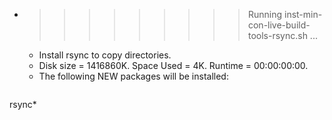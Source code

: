* >>>>>>>>> Running inst-min-con-live-build-tools-rsync.sh ...
  * Install rsync to copy directories.
  * Disk size = 1416860K. Space Used = 4K. Runtime = 00:00:00:00.
  * The following NEW packages will be installed:
  ```bash
rsync*
  ```

